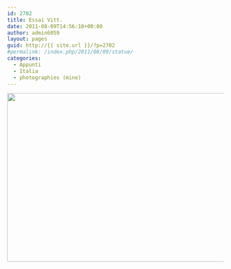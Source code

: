 ```yaml
---
id: 2702
title: Essai Vitt.
date: 2011-08-09T14:56:18+00:00
author: admin6059
layout: pages
guid: http://{{ site.url }}/?p=2702
#permalink: /index.php/2011/08/09/statue/
categories:
  - Appunti
  - Italia
  - photographies (mine)
---
```

<p style="text-align: center;">
  <img class="aligncenter  wp-image-2703" title="statue" src="http://{{ site.url }}/wp-content/uploads/2013/04/statue.jpg" alt="" width="525" height="392" srcset="http://{{ site.url }}/wp-content/uploads/2013/04/statue.jpg 583w, http://{{ site.url }}/wp-content/uploads/2013/04/statue-300x224.jpg 300w" sizes="(max-width: 525px) 100vw, 525px" />
</p>